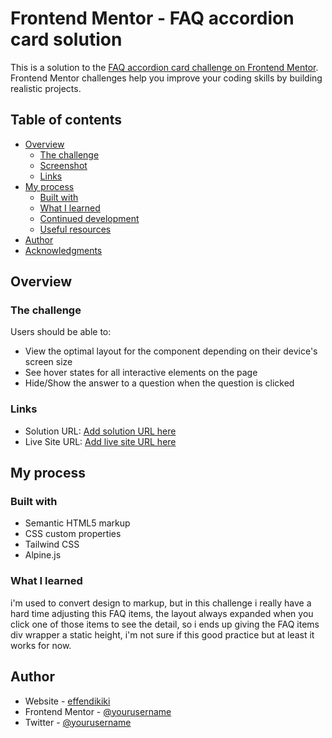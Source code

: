 # Frontend Mentor - FAQ accordion card solution

This is a solution to the [FAQ accordion card challenge on Frontend Mentor](https://www.frontendmentor.io/challenges/faq-accordion-card-XlyjD0Oam). Frontend Mentor challenges help you improve your coding skills by building realistic projects. 

## Table of contents

- [Overview](#overview)
  - [The challenge](#the-challenge)
  - [Screenshot](#screenshot)
  - [Links](#links)
- [My process](#my-process)
  - [Built with](#built-with)
  - [What I learned](#what-i-learned)
  - [Continued development](#continued-development)
  - [Useful resources](#useful-resources)
- [Author](#author)
- [Acknowledgments](#acknowledgments)


## Overview

### The challenge

Users should be able to:

- View the optimal layout for the component depending on their device's screen size
- See hover states for all interactive elements on the page
- Hide/Show the answer to a question when the question is clicked


### Links

- Solution URL: [Add solution URL here](https://your-solution-url.com)
- Live Site URL: [Add live site URL here](https://your-live-site-url.com)

## My process

### Built with

- Semantic HTML5 markup
- CSS custom properties
- Tailwind CSS
- Alpine.js


### What I learned

i'm used to convert design to markup, but in this challenge i really have a hard time adjusting this FAQ items, the layout always expanded when you click one of those items to see the detail, so i ends up giving the FAQ items div wrapper a static height, i'm not sure if this good practice but at least it works for now.


## Author

- Website - [effendikiki](github.com/effendikiki)
- Frontend Mentor - [@yourusername](https://www.frontendmentor.io/profile/effendikiki)
- Twitter - [@yourusername](https://www.twitter.com/randomdudes00)


